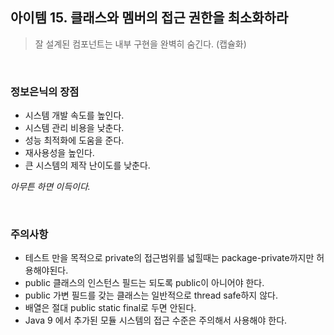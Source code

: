 ## 아이템 15. 클래스와 멤버의 접근 권한을 최소화하라

> 잘 설계된 컴포넌트는 내부 구현을 완벽히 숨긴다. (캡슐화)

<br>

### 정보은닉의 장점

- 시스템 개발 속도를 높인다.
- 시스템 관리 비용을 낮춘다.
- 성능 최적화에 도움을 준다.
- 재사용성을 높인다.
- 큰 시스템의 제작 난이도를 낮춘다.

*아무튼 하면 이득이다.*

<br>

### 주의사항

- 테스트 만을 목적으로 private의 접근범위를 넓힐때는 package-private까지만 허용해야된다.
- public 클래스의 인스턴스 필드는 되도록 public이 아니어야 한다.
- public 가변 필드를 갖는 클래스는 일반적으로 thread safe하지 않다.
- 배열은 절대 public static final로 두면 안된다.
- Java 9 에서 추가된 모듈 시스템의 접근 수준은 주의해서 사용해야 한다.